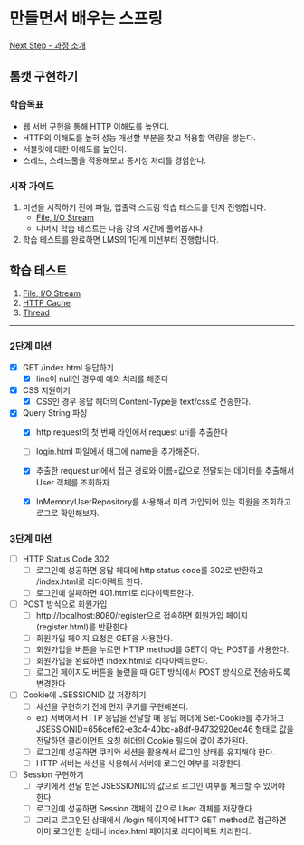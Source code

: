 # 만들면서 배우는 스프링
[Next Step - 과정 소개](https://edu.nextstep.camp/c/4YUvqn9V)

## 톰캣 구현하기

### 학습목표
- 웹 서버 구현을 통해 HTTP 이해도를 높인다.
- HTTP의 이해도를 높혀 성능 개선할 부분을 찾고 적용할 역량을 쌓는다.
- 서블릿에 대한 이해도를 높인다.
- 스레드, 스레드풀을 적용해보고 동시성 처리를 경험한다.

### 시작 가이드
1. 미션을 시작하기 전에 파일, 입출력 스트림 학습 테스트를 먼저 진행합니다.
   - [File, I/O Stream](study/src/test/java/study)
   - 나머지 학습 테스트는 다음 강의 시간에 풀어봅시다.
2. 학습 테스트를 완료하면 LMS의 1단계 미션부터 진행합니다.

## 학습 테스트
1. [File, I/O Stream](study/src/test/java/study)
2. [HTTP Cache](study/src/test/java/cache)
3. [Thread](study/src/test/java/thread)

---

### 2단계 미션

- [X] GET /index.html 응답하기
  - [X] line이 null인 경우에 예외 처리를 해준다
- [X] CSS 지원하기
  - [X] CSS인 경우 응답 헤더의 Content-Type을 text/css로 전송한다.
- [X] Query String 파싱
  - [X] http request의 첫 번째 라인에서 request uri를 추출한다
  - [ ] login.html 파일에서 태그에 name을 추가해준다.
  - [X] 추출한 request uri에서 접근 경로와 이름=값으로 전달되는 데이터를 추출해서 User 객체를 조회하자.
  - [X] InMemoryUserRepository를 사용해서 미리 가입되어 있는 회원을 조회하고 로그로 확인해보자.




### 3단계 미션

- [ ] HTTP Status Code 302
  - [ ] 로그인에 성공하면 응답 헤더에 http status code를 302로 반환하고 /index.html로 리다이렉트 한다.
  - [ ] 로그인에 실패하면 401.html로 리다이렉트한다.
- [ ] POST 방식으로 회원가입
  - [ ] http://localhost:8080/register으로 접속하면 회원가입 페이지(register.html)를 반환한다
  - [ ] 회원가입 페이지 요청은 GET을 사용한다.
  - [ ] 회원가입을 버튼을 누르면 HTTP method를 GET이 아닌 POST를 사용한다.
  - [ ] 회원가입을 완료하면 index.html로 리다이렉트한다.
  - [ ] 로그인 페이지도 버튼을 눌렀을 때 GET 방식에서 POST 방식으로 전송하도록 변경한다
- [ ] Cookie에 JSESSIONID 값 저장하기
  - [ ] 세션을 구현하기 전에 먼저 쿠키를 구현해본다.
  - ex) 서버에서 HTTP 응답을 전달할 때 응답 헤더에 Set-Cookie를 추가하고 JSESSIONID=656cef62-e3c4-40bc-a8df-94732920ed46 형태로 값을 전달하면 클라이언트 요청 헤더의 Cookie 필드에 값이 추가된다.
  - [ ] 로그인에 성공하면 쿠키와 세션을 활용해서 로그인 상태를 유지해야 한다.
  - [ ] HTTP 서버는 세션을 사용해서 서버에 로그인 여부를 저장한다.

- [ ] Session 구현하기
  - [ ] 쿠키에서 전달 받은 JSESSIONID의 값으로 로그인 여부를 체크할 수 있어야 한다.
  - [ ] 로그인에 성공하면 Session 객체의 값으로 User 객체를 저장한다
  - [ ] 그리고 로그인된 상태에서 /login 페이지에 HTTP GET method로 접근하면 이미 로그인한 상태니 index.html 페이지로 리다이렉트 처리한다.